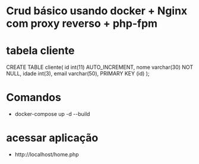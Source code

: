 # Crud básico usando docker + Nginx com proxy reverso +  php-fpm

# tabela cliente

CREATE TABLE cliente( 
    id int(11) AUTO_INCREMENT, 
    nome varchar(30) NOT NULL, 
    idade int(3), 
    email varchar(50), 
    PRIMARY KEY (id) );

# Comandos

- docker-compose up -d --build

# acessar aplicação
- http://localhost/home.php

